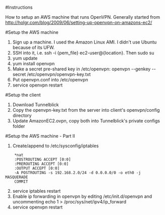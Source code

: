 #Instructions

How to setup an AWS machine that runs OpenVPN.  Generally started from http://holgr.com/blog/2009/06/setting-up-openvpn-on-amazons-ec2/

#Setup the AWS machine
1. Sign up a machine.  I used the Amazon Linux AMI.  I didn't use Ubuntu because of its UFW.
2. SSH into it, i.e. ssh -i {pem_file} ec2-user@{location}.  Then sudo su
3. yum update
4. yum install openvpn
5. Make a secret pre-shared key in /etc/openvpn: openvpn --genkey --secret /etc/openvpn/openvpn-key.txt
6. Put openvpn.conf into /etc/openvpn
7. service openvpn restart

#Setup the client
1. Download Tunnelblick
2. Copy the openvpn-key.txt from the server into client's openvpn/config directory
3. Update AmazonEC2.ovpn, copy both into Tunnelblick's private configs folder

#Setup the AWS machine - Part II
1. Create/append to /etc/sysconfig/iptables
```
    *nat
    :POSTROUTING ACCEPT [0:0]
    :PREROUTING ACCEPT [0:0]
    :OUTPUT ACCEPT [0:0]
    -A POSTROUTING -s 192.168.2.0/24 -d 0.0.0.0/0 -o eth0 -j MASQUERADE
    COMMIT
```
2. service iptables restart
3. Enable ip forwarding in openvpn by editing /etc/init.d/openvpn and uncommenting
    echo 1 > /proc/sys/net/ipv4/ip_forward
4. service openvpn restart
